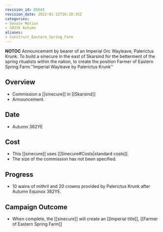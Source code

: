 ```yaml
---
revision_id: 85643
revision_date: 2022-01-22T16:10:35Z
categories:
- Senate Motion
- 382YE Autumn
aliases:
- Construct_Eastern_Spring_Farm
---
```



__NOTOC__
Announcement by bearer of an Imperial Orc Wayleave, Palerictus Krunk. To build a sinecure in the east of Skarsind for the betterment of the spring ritualists within the nation, to create the position Farmer of Eastern Spring Farm.''Imperial Wayleave by Palerictus Krunk''
## Overview
* Commission a [[sinecure]] in [[Skarsind]]
* Announcement.
## Date
* Autumn 382YE
## Cost
* This [[sinecure]] uses [[Sinecure#Costs|standard costs]].
* The size of the commission has not been specified.
## Progress
* 10 wains of mithril and 20 crowns provided by Palerictus Krunk after Autumn Equinox 382YE.
## Campaign Outcome
* When complete, the [[sinecure]] will create an [[Imperial title]], [[Farmer of Eastern Spring Farm]] 

